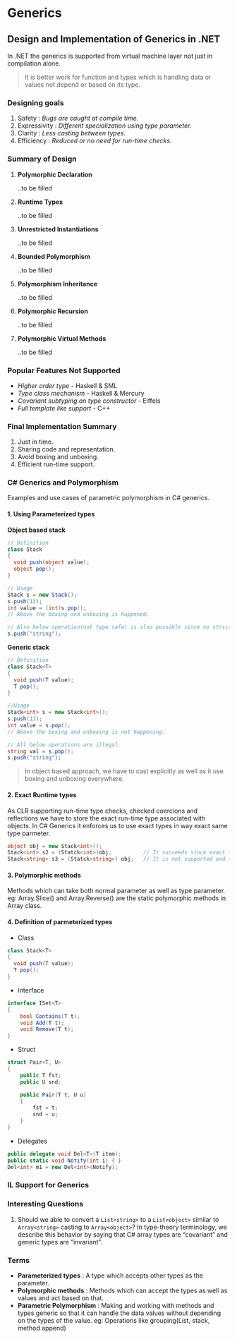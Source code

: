 # Generics
## Design and Implementation of Generics in .NET
In .NET the generics is supported from virtual machine layer not just in compilation alone.
> It is better work for function and types which is handling data or values not depend or based on its type.
### Designing goals
1. Safety : *Bugs are caught at compile time.*
2. Expressivity : *Different specialization using type parameter.*
3. Clarity : *Less casting between types.*
4. Efficiency : *Reduced or no need for run-time checks.* 

### Summary of Design
1. **Polymorphic Declaration** <p>
..to be filled

2. **Runtime Types** <p>
..to be filled

3. **Unrestricted Instantiations** <p>
..to be filled

4. **Bounded Polymorphism** <p>
..to be filled

5. **Polymorphism Inheritance** <p>
..to be filled

6. **Polymorphic Recursion** <p>
..to be filled

7. **Polymorphic Virtual Methods** <p>
..to be filled

### Popular Features Not Supported
- *Higher order type* - Haskell & SML
- *Type class mechanism* - Haskell & Mercury
- *Covariant subtyping on type constructor* - Eiffels
- *Full template like support* - C++

### Final Implementation Summary
1. Just in time.
2. Sharing code and representation.
3. Avoid boxing and unboxing.
4. Efficient run-time support.

### C# Generics and Polymorphism
Examples and use cases of parametric polymorphism in C# generics.

#### 1. Using Parameterized types
**Object based stack**
```csharp
// Definition
class Stack
{
  void push(object value);
  object pop();
}

// Usage
Stack s = new Stack();
s.push(13);
int value = (int)s.pop();
// Above the boxing and unboxing is happened.

// Also belew operation(not type safe) is also possible since no strict type checking.
s.push("string");

```
**Generic stack**
```csharp
// Definition
class Stack<T>
{
  void push(T value);
  T pop();
}

//Usage
Stack<int> s = new Stack<int>();
s.push(13);
int value = s.pop();
// Above the boxing and unboxing is not happening.

// All below operations are illegal.
string val = s.pop();
s.push("string");
```
> In object based approach, we have to cast explicitly as well as it use boxing and unboxing everywhere.

#### 2. Exact Runtime types
As CLR supporting run-time type checks, checked coercions and reflections we have to store the exact run-time type associated with objects.
In C# Generics it enforces us to use exact types in way exact same type parmeter.
```csharp
object obj = new Stack<int>();
Stack<int> s2 = (Statck<int>)obj;          // It succeeds since exact type parameter.
Stack<string> s3 = (Statck<string>) obj;   // It is not supported and thows exception.   
```

#### 3. Polymorphic methods
Methods which can take both normal parameter as well as type parameter. 
eg: Array.Slice<T>() and Array.Reverse<T>() are the static polymorphic methods in Array class.

#### 4. Definition of parmeterized types
- Class 

```csharp
class Stack<T>
{
  void push(T value);
  T pop();
}
```

- Interface

```csharp
interface ISet<T>
{
    bool Contains(T t);
    void Add(T t);
    void Remove(T t);
}
```

- Struct

```csharp
struct Pair<T, U>
{
    public T fst;
    public U snd;

    public Pair(T t, U u)
    {
        fst = t;
        snd = u;
    }
}
```

- Delegates
```csharp
public delegate void Del<T>(T item); 
public static void Notify(int i) { }  
Del<int> m1 = new Del<int>(Notify);
```

### IL Support for Generics


### Interesting Questions
1. Should we  able to convert a `List<string>` to a `List<object>` similar to `Array<string>` casting to `Array<object>`?
    In type-theory terminology, we describe this behavior by saying that C# array types are “covariant” and generic types are “invariant”.  

### Terms
- **Parameterized types** : A type which accepts other types as the parameter.
- **Polymorphic methods** : Methods which can accept the types as well as values and act based on that.
- **Parametric Polymorphism** : Making and working with methods and types generic so that it can handle the data values without depending on the types of the value. eg: Operations like grouping(List, stack, method append)
